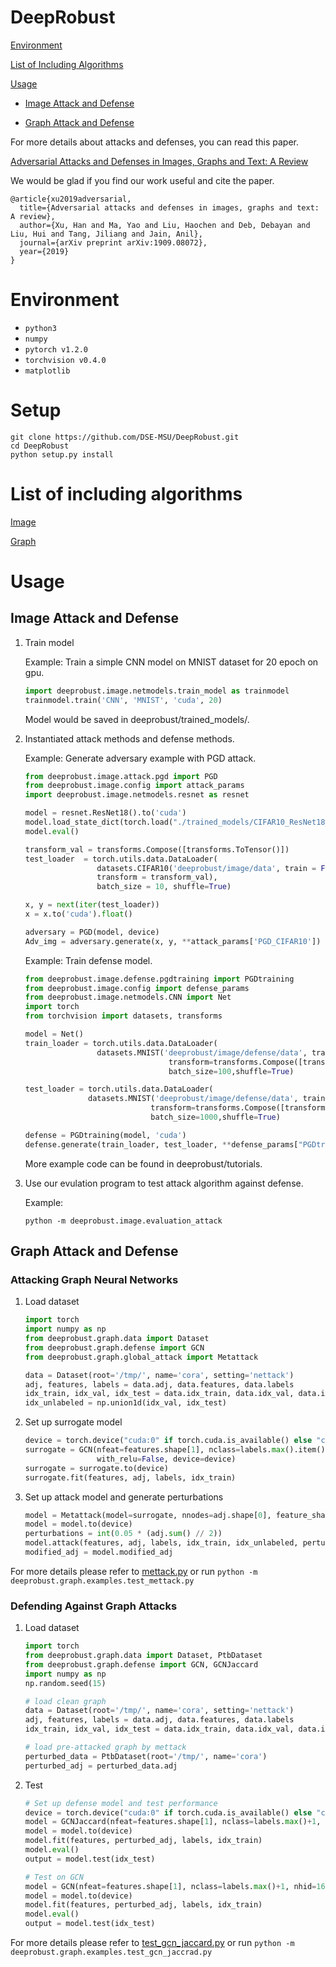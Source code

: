 # DeepRobust

[Environment](#environment)

[List of Including Algorithms](#list-of-including-algorithms)

[Usage](#usage)

* [Image Attack and Defense](#image-attack-and-defense)

* [Graph Attack and Defense](#graph-attack-and-defense)

For more details about attacks and defenses, you can read this paper.

[Adversarial Attacks and Defenses in Images, Graphs and Text: A Review](https://arxiv.org/pdf/1909.08072.pdf)

We would be glad if you find our work useful and cite the paper.

```
@article{xu2019adversarial,
  title={Adversarial attacks and defenses in images, graphs and text: A review},
  author={Xu, Han and Ma, Yao and Liu, Haochen and Deb, Debayan and Liu, Hui and Tang, Jiliang and Jain, Anil},
  journal={arXiv preprint arXiv:1909.08072},
  year={2019}
}
```

# Environment
* `python3`
* `numpy`
* `pytorch v1.2.0`
* `torchvision v0.4.0`
* `matplotlib`

# Setup
```
git clone https://github.com/DSE-MSU/DeepRobust.git
cd DeepRobust
python setup.py install
```

# List of including algorithms
[Image](https://github.com/DSE-MSU/DeepRobust/tree/master/deeprobust/image)

[Graph](https://github.com/DSE-MSU/DeepRobust/tree/master/deeprobust/graph)


# Usage
## Image Attack and Defense
1. Train model

    Example: Train a simple CNN model on MNIST dataset for 20 epoch on gpu.
    ```python
    import deeprobust.image.netmodels.train_model as trainmodel
    trainmodel.train('CNN', 'MNIST', 'cuda', 20)
    ```
    Model would be saved in deeprobust/trained_models/.

2. Instantiated attack methods and defense methods.

    Example: Generate adversary example with PGD attack.
    ```python
    from deeprobust.image.attack.pgd import PGD
    from deeprobust.image.config import attack_params
    import deeprobust.image.netmodels.resnet as resnet
    
    model = resnet.ResNet18().to('cuda')
    model.load_state_dict(torch.load("./trained_models/CIFAR10_ResNet18_epoch_50.pt"))
    model.eval()

    transform_val = transforms.Compose([transforms.ToTensor()])
    test_loader  = torch.utils.data.DataLoader(
                    datasets.CIFAR10('deeprobust/image/data', train = False, download=True,
                    transform = transform_val),
                    batch_size = 10, shuffle=True)

    x, y = next(iter(test_loader))
    x = x.to('cuda').float()
    
    adversary = PGD(model, device)
    Adv_img = adversary.generate(x, y, **attack_params['PGD_CIFAR10'])
    ```

    Example: Train defense model.
    ```python
    from deeprobust.image.defense.pgdtraining import PGDtraining
    from deeprobust.image.config import defense_params
    from deeprobust.image.netmodels.CNN import Net
    import torch
    from torchvision import datasets, transforms 
    
    model = Net()
    train_loader = torch.utils.data.DataLoader(
                    datasets.MNIST('deeprobust/image/defense/data', train=True, download=True,
                                    transform=transforms.Compose([transforms.ToTensor()])),
                                    batch_size=100,shuffle=True)

    test_loader = torch.utils.data.DataLoader(
                  datasets.MNIST('deeprobust/image/defense/data', train=False,
                                transform=transforms.Compose([transforms.ToTensor()])),
                                batch_size=1000,shuffle=True)

    defense = PGDtraining(model, 'cuda')
    defense.generate(train_loader, test_loader, **defense_params["PGDtraining_MNIST"])
    ```

    More example code can be found in deeprobust/tutorials.

3. Use our evulation program to test attack algorithm against defense.

    Example:
    ```
    python -m deeprobust.image.evaluation_attack 
    ```

## Graph Attack and Defense 

### Attacking Graph Neural Networks

1. Load dataset
    ```python
    import torch
    import numpy as np
    from deeprobust.graph.data import Dataset
    from deeprobust.graph.defense import GCN
    from deeprobust.graph.global_attack import Metattack

    data = Dataset(root='/tmp/', name='cora', setting='nettack')
    adj, features, labels = data.adj, data.features, data.labels
    idx_train, idx_val, idx_test = data.idx_train, data.idx_val, data.idx_test
    idx_unlabeled = np.union1d(idx_val, idx_test)
    ```

2. Set up surrogate model
    ```python
    device = torch.device("cuda:0" if torch.cuda.is_available() else "cpu")
    surrogate = GCN(nfeat=features.shape[1], nclass=labels.max().item()+1, nhid=16,
                    with_relu=False, device=device)
    surrogate = surrogate.to(device)
    surrogate.fit(features, adj, labels, idx_train)
    ```


3. Set up attack model and generate perturbations
    ```python
    model = Metattack(model=surrogate, nnodes=adj.shape[0], feature_shape=features.shape, device=device)
    model = model.to(device)
    perturbations = int(0.05 * (adj.sum() // 2))
    model.attack(features, adj, labels, idx_train, idx_unlabeled, perturbations, ll_constraint=False)
    modified_adj = model.modified_adj
    ```
    
For more details please refer to [mettack.py](https://github.com/I-am-Bot/DeepRobust/blob/master/deeprobust/graph/examples/test_mettack.py) or run 
    ```
    python -m deeprobust.graph.examples.test_mettack.py
    ```

### Defending Against Graph Attacks

1. Load dataset
    ```python
    import torch
    from deeprobust.graph.data import Dataset, PtbDataset
    from deeprobust.graph.defense import GCN, GCNJaccard
    import numpy as np
    np.random.seed(15)

    # load clean graph
    data = Dataset(root='/tmp/', name='cora', setting='nettack')
    adj, features, labels = data.adj, data.features, data.labels
    idx_train, idx_val, idx_test = data.idx_train, data.idx_val, data.idx_test

    # load pre-attacked graph by mettack
    perturbed_data = PtbDataset(root='/tmp/', name='cora')
    perturbed_adj = perturbed_data.adj
    ```
2. Test 
    ```python
    # Set up defense model and test performance
    device = torch.device("cuda:0" if torch.cuda.is_available() else "cpu")
    model = GCNJaccard(nfeat=features.shape[1], nclass=labels.max()+1, nhid=16, device=device)
    model = model.to(device)
    model.fit(features, perturbed_adj, labels, idx_train)
    model.eval()
    output = model.test(idx_test)

    # Test on GCN
    model = GCN(nfeat=features.shape[1], nclass=labels.max()+1, nhid=16, device=device)
    model = model.to(device)
    model.fit(features, perturbed_adj, labels, idx_train)
    model.eval()
    output = model.test(idx_test)
    ```
    
For more details please refer to [test_gcn_jaccard.py](https://github.com/I-am-Bot/DeepRobust/blob/master/deeprobust/graph/examples/test_gcn_jaccard.py) or run
    ```
    python -m deeprobust.graph.examples.test_gcn_jaccrad.py
    ```
